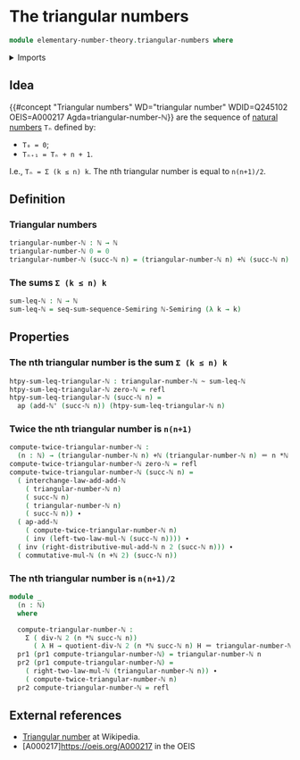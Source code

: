 # The triangular numbers

```agda
module elementary-number-theory.triangular-numbers where
```

<details><summary>Imports</summary>

```agda
open import elementary-number-theory.addition-natural-numbers
open import elementary-number-theory.commutative-semiring-of-natural-numbers
open import elementary-number-theory.divisibility-natural-numbers
open import elementary-number-theory.multiplication-natural-numbers
open import elementary-number-theory.natural-numbers

open import foundation.action-on-identifications-functions
open import foundation.dependent-pair-types
open import foundation.homotopies
open import foundation.identity-types
open import foundation.transport-along-identifications

open import ring-theory.partial-sums-sequences-semirings
open import ring-theory.sums-of-finite-sequences-of-elements-semirings
```

</details>

## Idea

{{#concept "Triangular numbers" WD="triangular number" WDID=Q245102 OEIS=A000217 Agda=triangular-number-ℕ}}
are the sequence of
[natural numbers](elementary-number-theory.natural-numbers.md) `Tₙ` defined by:

- `T₀ = 0`;
- `Tₙ₊₁ = Tₙ + n + 1`.

I.e., `Tₙ = Σ (k ≤ n) k`. The nth triangular number is equal to `n(n+1)/2`.

## Definition

### Triangular numbers

```agda
triangular-number-ℕ : ℕ → ℕ
triangular-number-ℕ 0 = 0
triangular-number-ℕ (succ-ℕ n) = (triangular-number-ℕ n) +ℕ (succ-ℕ n)
```

### The sums `Σ (k ≤ n) k`

```agda
sum-leq-ℕ : ℕ → ℕ
sum-leq-ℕ = seq-sum-sequence-Semiring ℕ-Semiring (λ k → k)
```

## Properties

### The nth triangular number is the sum `Σ (k ≤ n) k`

```agda
htpy-sum-leq-triangular-ℕ : triangular-number-ℕ ~ sum-leq-ℕ
htpy-sum-leq-triangular-ℕ zero-ℕ = refl
htpy-sum-leq-triangular-ℕ (succ-ℕ n) =
  ap (add-ℕ' (succ-ℕ n)) (htpy-sum-leq-triangular-ℕ n)
```

### Twice the nth triangular number is `n(n+1)`

```agda
compute-twice-triangular-number-ℕ :
  (n : ℕ) → (triangular-number-ℕ n) +ℕ (triangular-number-ℕ n) ＝ n *ℕ succ-ℕ n
compute-twice-triangular-number-ℕ zero-ℕ = refl
compute-twice-triangular-number-ℕ (succ-ℕ n) =
  ( interchange-law-add-add-ℕ
    ( triangular-number-ℕ n)
    ( succ-ℕ n)
    ( triangular-number-ℕ n)
    ( succ-ℕ n)) ∙
  ( ap-add-ℕ
    ( compute-twice-triangular-number-ℕ n)
    ( inv (left-two-law-mul-ℕ (succ-ℕ n)))) ∙
  ( inv (right-distributive-mul-add-ℕ n 2 (succ-ℕ n))) ∙
  ( commutative-mul-ℕ (n +ℕ 2) (succ-ℕ n))
```

### The nth triangular number is `n(n+1)/2`

```agda
module _
  (n : ℕ)
  where

  compute-triangular-number-ℕ :
    Σ ( div-ℕ 2 (n *ℕ succ-ℕ n))
      ( λ H → quotient-div-ℕ 2 (n *ℕ succ-ℕ n) H ＝ triangular-number-ℕ n)
  pr1 (pr1 compute-triangular-number-ℕ) = triangular-number-ℕ n
  pr2 (pr1 compute-triangular-number-ℕ) =
    ( right-two-law-mul-ℕ (triangular-number-ℕ n)) ∙
    ( compute-twice-triangular-number-ℕ n)
  pr2 compute-triangular-number-ℕ = refl
```

## External references

- [Triangular number](https://en.wikipedia.org/wiki/Triangular_number) at
  Wikipedia.
- [A000217]https://oeis.org/A000217 in the OEIS
